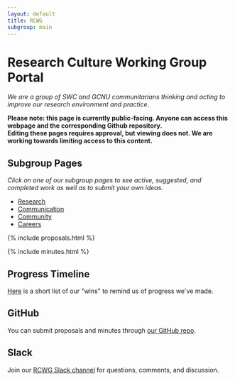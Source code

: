 ```yaml
---
layout: default
title: RCWG
subgroup: main
---
```


# Research Culture Working Group Portal

*We are a group of SWC and GCNU communitarians thinking and acting to improve our research environment and practice*.

__Please note: this page is currently public-facing. Anyone can access this webpage and the corresponding Github repository.__<br>
__Editing these pages requires approval, but viewing does not. We are working towards limiting access to this content.__

## Subgroup Pages

*Click on one of our subgroup pages to see active, suggested, and completed work as well as to submit your own ideas.*

- [Research](research)
- [Communication](communication)
- [Community](community)
- [Careers](careers)

{% include proposals.html %}

{% include minutes.html %}

## Progress Timeline

[Here](./progress) is a short list of our "wins" to remind us of progress we've made.

## GitHub

You can submit proposals and minutes through [our GitHub repo](https://github.com/SainsburyWellcomeCentre/RCWG).

## Slack

Join our [RCWG Slack channel](https://app.slack.com/client/T7S8UFBGR/C01C1CPLDNY) for questions, comments, and discussion.

<br>
<br>
